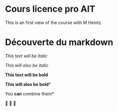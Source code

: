 # Cours licence pro AIT 

This is an first view of the course with M Heintz 

# Découverte du markdown

*This text will be italic*

_This will also be italic_

**This text will be bold**

__This will also be bold__*

You **can** combine them*


:metal:
:metal:
:metal: